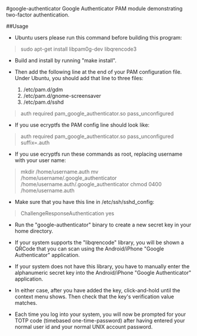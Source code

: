 #google-authenticator
Google Authenticator PAM module demonstrating two-factor authentication.

##Usage
* Ubuntu users please run this command before building this program:
>	sudo apt-get install libpam0g-dev libqrencode3

* Build and install by running "make install".

* Then add the following line at the end of your PAM configuration file.
  Under Ubuntu, you should add that line to three files:
  1. /etc/pam.d/gdm
  2. /etc/pam.d/gnome-screensaver
  3. /etc/pam.d/sshd
>	auth required pam_google_authenticator.so pass_unconfigured

* If you use ecryptfs the PAM config line should look like:
>	auth required pam_google_authenticator.so pass_unconfigured suffix=.auth

* If you use ecryptfs run these commands as root, replacing username with your user name:
>	mkdir /home/username.auth
>	mv /home/username/.google_authenticator /home/username.auth/.google_authenticator
>	chmod 0400 /home/username.auth

* Make sure that you have this line in /etc/ssh/sshd_config:
>	ChallengeResponseAuthentication yes

* Run the "google-authenticator" binary to create a new secret key in your home
  directory.

* If your system supports the "libqrencode" library, you will be shown a QRCode
  that you can scan using the Android/iPhone "Google Authenticator" application.

* If your system does not have this library, you have to manually enter the
  alphanumeric secret key into the Android/iPhone "Google Authenticator" application.

* In either case, after you have added the key, click-and-hold until the context
  menu shows. Then check that the key's verification value matches.

* Each time you log into your system, you will now be prompted for your
  TOTP code (timebased one-time-password) after having entered your normal user
  id and your normal UNIX account password.